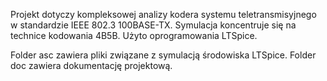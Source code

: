 Projekt dotyczy kompleksowej analizy kodera systemu teletransmisyjnego w standardzie IEEE 802.3 100BASE-TX. 
Symulacja koncentruje się na technice kodowania 4B5B. Użyto oprogramowania LTSpice.

Folder asc zawiera pliki związane z symulacją środowiska LTSpice.
Folder doc zawiera dokumentację projektową.
